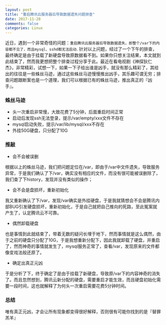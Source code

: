 ```yaml
---
layout: post
title: "重启腾讯云服务器后导致数据遗失问题排查"
date: 2017-11-28
comments: false
categories: Linux
---
```


近日，遇到一个非常奇怪的问题：`重启腾讯云服务器后导致数据遗失，即整个/var下的内容都不见了，而且mysql、sshd都无法启动`. 针对以上问题，经过了一个下午的排查，最终确定是由于挂载了新硬盘导致原数据看不到。如果你只想关注结果，本文就到此结束了，然而我更想把整个排查过程分享于此。最近在看电视剧《神探狄仁杰》，非常精彩，试想一下，如果一下子给出谁是凶手，就没有那么精彩了，其给出的往往是一些蛛丝马迹，通过这些蛛丝马迹慢慢推出凶手，其乐趣可谓无穷；排查问题跟断案也是一个道理，我们可以根据已有的蛛丝马迹，推出真正的『凶手』。

### 蛛丝马迹

* 头一次重启非常慢，大致花费了5分钟，后面重启时间正常
* 启动后发现ssh无法登录，提示/var/empty/xxx文件不存在
* mysql启动失败，提示/var/lib/mysql/xxx不存在
* 外挂50G硬盘，只分配了10G

### 推敲

* 会不会被误删

根据以上的蛛丝马迹，我们把问题定位在/var，即由于/var中文件遗失，导致服务异常，于是我们确认了下/var，确实没有相应的文件，而没有很可能被误删除了，我们查了下history，发现并没有类似的操作；

* 会不会是盘损坏，重新初始化

我又重新确认了下/var，发现/var确实是外挂硬盘，于是我就猜想会不会是腾讯内部BUG引发硬盘损坏，重新初始化，于是自己就把自己推向的死路，至此冤案就产生了，认定腾讯云不可靠。


* 偶然卸载硬盘

也是事情到此就结束了，带着无数的疑问长埋于地下，然而事情就是这么偶然，由于之前的硬盘只分配了10G，于是我想重新分配下，因此我就卸载了硬盘，并重启了，然而神奇的事情就发生了，mysql服务正常了，查看/var，发现原来的文件都像变戏法般还原了。

* 确定出真正元凶

于是分析了下，终于确定了是由于挂载了新硬盘，导致原/var下的内容神奇的消失了。而且忽然想到，腾讯云新分配的硬盘，需要重启才能生效，而且硬盘初始化需要一段时间，这也就解释了为何头一次重启需要花费5分钟时间。

### 总结

唯有真正元凶，才会让所有现象都变得很好解释，否则很有可能你找到的是『替罪羔羊』



